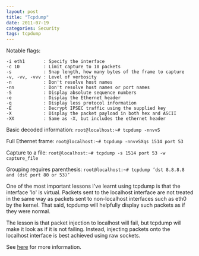 ```yaml
---
layout: post
title: "Tcpdump"
date: 2011-07-19
categories: Security
tags: tcpdump
---
```


Notable flags:

```
-i eth1       : Specify the interface
-c 10         : Limit capture to 10 packets
-s            : Snap length, how many bytes of the frame to capture
-v, -vv, -vvv : Level of verbosity
-n            : Don't resolve host names
-nn           : Don't resolve host names or port names
-S            : Display absolute sequence numbers
-e            : Display the Ethernet header
-q            : Display less protocol information
-E            : Decrypt IPSEC traffic using the supplied key
-X            : Display the packet payload in both hex and ASCII
-XX           : Same as -X, but includes the ethernet header
```

Basic decoded information:
```root@localhost:~# tcpdump -nnvvS```

Full Ethernet frame:
```root@localhost:~# tcpdump -nnvvSXqs 1514 port 53```

Capture to a file:
```root@localhost:~# tcpdump -s 1514 port 53 -w capture_file```

Grouping requires parenthesis:
```root@localhost:~# tcpdump ’dst 8.8.8.8 and (dst port 80 or 53)’```

One of the most important lessons I've learnt using tcpdump is that the interface 'lo' is virtual. Packets sent to the localhost interface are not treated in the same way as packets sent to non-localhost interfaces such as eth0 by the kernel. That said, tcpdump will helpfully display such packets as if they were normal.

The lesson is that packet injection to localhost will fail, but tcpdump will make it look as if it is not failing. Instead, injecting packets onto the localhost interface is best achieved using raw sockets.

See [here][seclists] for more information.

[seclists]: http://seclists.org/tcpdump/2009/q1/110